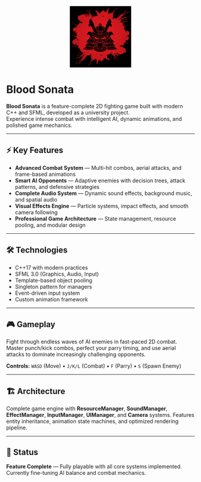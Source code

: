 <div align="center">
 <img src="assets/icon.jpg" alt="Blood Sonata Icon" width="164" height="164">
</div>

# Blood Sonata

**Blood Sonata** is a feature-complete 2D fighting game built with modern C++ and SFML, developed as a university project.  
Experience intense combat with intelligent AI, dynamic animations, and polished game mechanics.

---

## ⚡ Key Features

- **Advanced Combat System** — Multi-hit combos, aerial attacks, and frame-based animations
- **Smart AI Opponents** — Adaptive enemies with decision trees, attack patterns, and defensive strategies
- **Complete Audio System** — Dynamic sound effects, background music, and spatial audio
- **Visual Effects Engine** — Particle systems, impact effects, and smooth camera following
- **Professional Game Architecture** — State management, resource pooling, and modular design

---

## 🛠 Technologies

- C++17 with modern practices
- SFML 3.0 (Graphics, Audio, Input)
- Template-based object pooling
- Singleton pattern for managers
- Event-driven input system
- Custom animation framework

---

## 🎮 Gameplay

Fight through endless waves of AI enemies in fast-paced 2D combat. Master punch/kick combos, perfect your parry timing, and use aerial attacks to dominate increasingly challenging opponents.

**Controls:** `WASD` (Move) • `J/K/L` (Combat) • `F` (Parry) • `S` (Spawn Enemy)

---

## 🏗 Architecture

Complete game engine with **ResourceManager**, **SoundManager**, **EffectManager**, **InputManager**, **UIManager**, and **Camera** systems. Features entity inheritance, animation state machines, and optimized rendering pipeline.

---

## 🚧 Status

**Feature Complete** — Fully playable with all core systems implemented. Currently fine-tuning AI balance and combat mechanics.